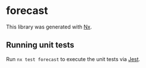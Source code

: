 # forecast

This library was generated with [Nx](https://nx.dev).

## Running unit tests

Run `nx test forecast` to execute the unit tests via [Jest](https://jestjs.io).
